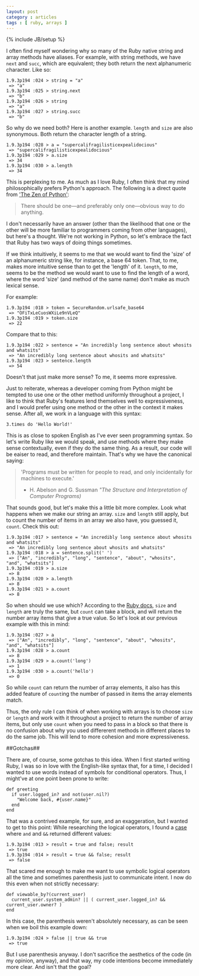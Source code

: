 ```yaml
---
layout: post
category : articles 
tags : [ ruby, arrays ] 
---
```

{% include JB/setup %}

I often find myself wondering why so many of the Ruby native string and array methods have aliases. For example, with string methods, we have `next` and `succ`, which are equivalent; they both return the next alphanumeric character. Like so:

    1.9.3p194 :024 > string = "a"
     => "a" 
    1.9.3p194 :025 > string.next
     => "b" 
    1.9.3p194 :026 > string
     => "a" 
    1.9.3p194 :027 > string.succ
     => "b"   

So why do we need both? Here is another example. `length` and `size` are also synonymous. Both return the character length of a string.

    1.9.3p194 :028 > a = "supercalifragilisticexpealidocious"
     => "supercalifragilisticexpealidocious" 
    1.9.3p194 :029 > a.size
     => 34 
    1.9.3p194 :030 > a.length
     => 34 

This is perplexing to me. As much as I love Ruby, I often think that my mind philosophically prefers Python's approach. The following is a direct quote from ['The Zen of Python'](http://www.python.org/dev/peps/pep-0020/):

>There should be one—and preferably only one—obvious
> way to do anything.

I don't necessarily have an answer (other than the likelihood that one or the other will be more familiar to programmers coming from other languages), but here's a thought. We're not working in Python, so let's embrace the fact that Ruby has two ways of doing things sometimes.

If we think intuitively, it seems to me that we would want to find the 'size' of an alphanumeric string like, for instance, a base 64 token. That, to me, makes more intuitive sense than to get the 'length' of it. `length`, to me, seems to be the method we would want to use to find the length of a word, where the word 'size' (and method of the same name) don't make as much lexical sense.

For example:

    1.9.3p194 :018 > token = SecureRandom.urlsafe_base64
     => "OFiTxLeCuosWXiLe9nVLeQ" 
    1.9.3p194 :019 > token.size
     => 22 

Compare that to this:

    1.9.3p194 :022 > sentence = "An incredibly long sentence about whosits and whatsits"
     => "An incredibly long sentence about whosits and whatsits" 
    1.9.3p194 :023 > sentence.length
     => 54  

Doesn't that just make more sense? To me, it seems more expressive.

Just to reiterate, whereas a developer coming from Python might be tempted to use one or the other method uniformly throughout a project, I like to think that Ruby's features lend themselves well to expressiveness, and I would prefer using one method or the other in the context it makes sense. After all, we work in a language with this syntax:

    3.times do 'Hello World!'

This is as close to spoken English as I've ever seen programming syntax. So let's write Ruby like we would speak, and use methods where they make sense contextually, even if they do the same thing. As a result, our code will be eaiser to read, and therefore maintain. That's why we have the canonical saying:

>'Programs must be written for people to read, and only incidentally for machines to execute.'
>- H. Abelson and G. Sussman _"The Structure and Interpretation of Computer Programs)_

That sounds good, but let's make this a little bit more complex. Look what happens when we make our string an array. `size` and `length` still apply, but to count the number of items in an array we also have, you guessed it, `count`. Check this out:

    1.9.3p194 :017 > sentence = "An incredibly long sentence about whosits and whatsits"
     => "An incredibly long sentence about whosits and whatsits" 
    1.9.3p194 :018 > a = sentence.split(' ')
     => ["An", "incredibly", "long", "sentence", "about", "whosits", "and", "whatsits"] 
    1.9.3p194 :019 > a.size
     => 8 
    1.9.3p194 :020 > a.length
     => 8 
    1.9.3p194 :021 > a.count
     => 8 

So when should we use which? According to the [Ruby docs](http://www.ruby-doc.org/core-1.9.3/Array.html#method-i-length), `size` and `length` are truly the same, but `count` can take a block, and will return the number array items that give a true value. So let's look at our previous example with this in mind:

    1.9.3p194 :027 > a
     => ["An", "incredibly", "long", "sentence", "about", "whosits", "and", "whatsits"] 
    1.9.3p194 :028 > a.count
     => 8 
    1.9.3p194 :029 > a.count('long')
     => 1 
    1.9.3p194 :030 > a.count('hello')
     => 0 

So while `count` can return the number of array elements, it also has this added feature of `count`ing the number of passed in items the array elements match. 

Thus, the only rule I can think of when working with arrays is to choose `size` or `length` and work with it throughout a project to return the number of array items, but only use `count` when you need to pass in a block so that there is no confusion about why you used differerent methods in different places to do the same job. This will lend to more cohesion and more expressiveness.

##Gotchas##

There are, of course, some gotchas to this idea. When I first started writing Ruby, I was so in love with the English-like syntax that, for a time, I decided I wanted to use words instead of symbols for conditional operators. Thus, I might've at one point been prone to write:

    def greeting
      if user.logged_in? and not(user.nil?)
        "Welcome back, #{user.name}"
      end
    end

That was a contrived example, for sure, and an exaggeration, but I wanted to get to this point: While researching the logical operators, I found a [case](http://blog.internautdesign.com/2007/5/30/ruby-operator-precedence-gotcha-logical-and) where `and` and `&&` returned different values: 

    1.9.3p194 :013 > result = true and false; result
     => true 
    1.9.3p194 :014 > result = true && false; result
     => false

That scared me enough to make me want to use symbolic logical operators all the time and sometimes parenthesis just to communicate intent. I now do this even when not strictly necessary:

    def viewable_by?(current_user)
      current_user.system_admin? || ( current_user.logged_in? && current_user.owner? )
    end

In this case, the parenthesis weren't absolutely necessary, as can be seen when we boil this example down:

    1.9.3p194 :024 > false || true && true
     => true

But I use parenthesis anyway. I don't sacrifice the aesthetics of the code (in my opinion, anyway), and that way, my code intentions become immediately more clear. And isn't that the goal?

